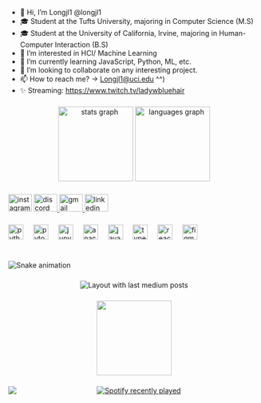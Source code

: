 - 👋 Hi, I’m Longjl1 @longjl1
- 🎓 Student at the Tufts University, majoring in Computer Science (M.S)
- 🎓 Student at the University of California, Irvine, majoring in Human-Computer Interaction (B.S)
- 👀 I’m interested in HCI/ Machine Learning
- 🌱 I’m currently learning JavaScript, Python, ML, etc.
- 💞️ I’m looking to collaborate on any interesting project.
- 📫 How to reach me? -> Longjl1@uci.edu ^^)
- ✨ Streaming: https://www.twitch.tv/ladywbluehair

<!---
longjl1/longjl1 is a ✨ special ✨ repository because its `README.md` (this file) appears on your GitHub profile.
You can click the Preview link to take a look at your changes.
--->

###

<div align="center">
  <img src="https://github-readme-stats.vercel.app/api?username=longjl1&hide_title=false&hide_rank=false&show_icons=true&include_all_commits=true&count_private=true&disable_animations=false&theme=dracula&locale=en&hide_border=false" height="150" alt="stats graph"  />
  <img src="https://github-readme-stats.vercel.app/api/top-langs?username=longjl1&locale=en&hide_title=false&layout=compact&card_width=320&langs_count=5&theme=dracula&hide_border=false" height="150" alt="languages graph"  />
</div>

###

<div align="left">
  <img src="https://raw.githubusercontent.com/maurodesouza/profile-readme-generator/master/src/assets/icons/social/instagram/default.svg" width="47" height="35" alt="instagram logo"  />
  <a href="656280420765270037" target="_blank">
    <img src="https://raw.githubusercontent.com/maurodesouza/profile-readme-generator/master/src/assets/icons/social/discord/default.svg" width="47" height="35" alt="discord logo"  />
  </a>
  <a href="longjl1@uci.edu" target="_blank">
    <img src="https://raw.githubusercontent.com/maurodesouza/profile-readme-generator/master/src/assets/icons/social/gmail/default.svg" width="47" height="35" alt="gmail logo"  />
  </a>
  <img src="https://raw.githubusercontent.com/maurodesouza/profile-readme-generator/master/src/assets/icons/social/linkedin/default.svg" width="47" height="35" alt="linkedin logo"  />
</div>

###

<div align="left">
  <img src="https://cdn.jsdelivr.net/gh/devicons/devicon/icons/python/python-original.svg" height="30" alt="python logo"  />
  <img width="12" />
  <img src="https://cdn.jsdelivr.net/gh/devicons/devicon/icons/pytorch/pytorch-original.svg" height="30" alt="pytorch logo"  />
  <img width="12" />
  <img src="https://cdn.jsdelivr.net/gh/devicons/devicon/icons/jupyter/jupyter-original.svg" height="30" alt="jupyter logo"  />
  <img width="12" />
  <img src="https://cdn.jsdelivr.net/gh/devicons/devicon/icons/anaconda/anaconda-original.svg" height="30" alt="anaconda logo"  />
  <img width="12" />
  <img src="https://cdn.jsdelivr.net/gh/devicons/devicon/icons/javascript/javascript-original.svg" height="30" alt="javascript logo"  />
  <img width="12" />
  <img src="https://cdn.jsdelivr.net/gh/devicons/devicon/icons/typescript/typescript-original.svg" height="30" alt="typescript logo"  />
  <img width="12" />
  <img src="https://cdn.jsdelivr.net/gh/devicons/devicon/icons/react/react-original.svg" height="30" alt="react logo"  />
  <img width="12" />
  <img src="https://cdn.jsdelivr.net/gh/devicons/devicon/icons/figma/figma-original.svg" height="30" alt="figma logo"  />
</div>

###

<br clear="both">

<img src="https://raw.githubusercontent.com/longjl1/longjl1/output/snake.svg" alt="Snake animation" />

###

<div align="center">
  <img src="https://github-read-medium-git-main.pahlevikun.vercel.app/latest?limit=4&username=longjl1&theme=default" alt="Layout with last medium posts"  />
</div>

###

<div align="center">
  <img height="150" src="https://i.pinimg.com/originals/61/e1/f2/61e1f21b0be488e2d390fb3b6e68b597.gif"  />
</div>

###

<img align="left" src="https://profile-counter.glitch.me/longjl1/count.svg?"  />

###

<div align="center">
  <a href="https://open.spotify.com/user/317pldjujgnsjqxnovvi7yjg2ppu">
    <img src="https://spotify-recently-played-readme.vercel.app/api?user=317pldjujgnsjqxnovvi7yjg2ppu&count=5&unique=false" alt="Spotify recently played"  />
  </a>
</div>

###
